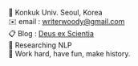 🏫 Konkuk Univ. Seoul, Korea  
✉️ email : writerwoody@gmail.com  
📋 Blog : [Deus ex Scientia](https://10kH.github.io)   
🌱 Researching NLP             
🌟 Work hard, have fun, make history.

